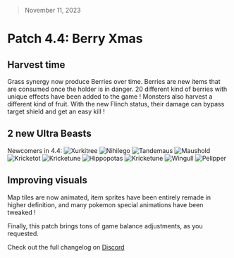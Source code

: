 > November 11, 2023

# Patch 4.4: Berry Xmas

## Harvest time

Grass synergy now produce Berries over time. Berries are new items that are consumed once the holder is in danger. 20 different kind of berries with unique effects have been added to the game !
Monsters also harvest a different kind of fruit. With the new Flinch status, their damage can bypass target shield and get an easy kill !

## 2 new Ultra Beasts

Newcomers in 4.4:
![Xurkitree](https://raw.githubusercontent.com/PMDCollab/SpriteCollab/master/portrait/0796/Normal.png)
![Nihilego](https://raw.githubusercontent.com/PMDCollab/SpriteCollab/master/portrait/0793/Normal.png)
![Tandemaus](https://raw.githubusercontent.com/PMDCollab/SpriteCollab/master/portrait/0924/Normal.png)
![Maushold](https://raw.githubusercontent.com/PMDCollab/SpriteCollab/master/portrait/0925/Normal.png)
![Kricketot](https://raw.githubusercontent.com/PMDCollab/SpriteCollab/master/portrait/0401/Normal.png)
![Kricketune](https://raw.githubusercontent.com/PMDCollab/SpriteCollab/master/portrait/0402/Normal.png)
![Hippopotas](https://raw.githubusercontent.com/PMDCollab/SpriteCollab/master/portrait/0449/Normal.png)
![Kricketune](https://raw.githubusercontent.com/PMDCollab/SpriteCollab/master/portrait/0450/Normal.png)
![Wingull](https://raw.githubusercontent.com/PMDCollab/SpriteCollab/master/portrait/0278/Normal.png)
![Pelipper](https://raw.githubusercontent.com/PMDCollab/SpriteCollab/master/portrait/0279/Normal.png)

## Improving visuals

Map tiles are now animated, item sprites have been entirely remade in higher definition, and many pokemon special animations have been tweaked !

Finally, this patch brings tons of game balance adjustments, as you requested.

Check out the full changelog on [Discord](https://discord.com/channels/737230355039387749/737230355039387752/1172881934611910756)
